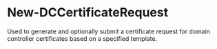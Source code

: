 # New-DCCertificateRequest
Used to generate and optionally submit a certificate request for domain controller certificates based on a specified template. 
